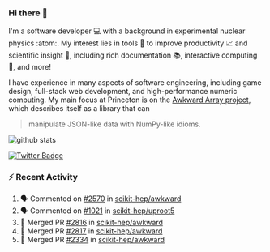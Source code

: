 ### Hi there 👋 

I'm a software developer 💻 with a background in experimental nuclear physics :atom:. My interest lies in tools :wrench: to improve productivity :chart_with_upwards_trend: and scientific insight :telescope:, including rich documentation 📚, interactive computing 🧮, and more! 

I have experience in many aspects of software engineering, including game design, full-stack web development, and high-performance numeric computing. My main focus at Princeton is on the [Awkward Array project](awkward-array.org/), which describes itself as a library that can 
> manipulate JSON-like data with NumPy-like idioms.

![github stats](https://github-readme-stats.vercel.app/api?username=agoose77&show_icons=true&hide_rank=true&hide_title=true&bg_color=30,e76445,904e95&text_color=efe3ec&icon_color=efe3ec)
<!--
**agoose77/agoose77** is a ✨ _special_ ✨ repository because its `README.md` (this file) appears on your GitHub profile.

Here are some ideas to get you started:

- 🔭 I’m currently working on ...
- 🌱 I’m currently learning ...
- 👯 I’m looking to collaborate on ...
- 🤔 I’m looking for help with ...
- 💬 Ask me about ...
- 📫 How to reach me: ...
- 😄 Pronouns: ...
- ⚡ Fun fact: ...
-->

[![Twitter Badge](https://img.shields.io/twitter/follow/agoose77?style=flat-square&logo=Twitter&logoColor=white&color=cornflowerblue)](https://twitter.com/agoose77)

### :zap: Recent Activity

<!--START_SECTION:activity-->
1. 🗣 Commented on [#2570](https://github.com/scikit-hep/awkward/pull/2570#issuecomment-1810699576) in [scikit-hep/awkward](https://github.com/scikit-hep/awkward)
2. 🗣 Commented on [#1021](https://github.com/scikit-hep/uproot5/pull/1021#issuecomment-1810678333) in [scikit-hep/uproot5](https://github.com/scikit-hep/uproot5)
3. 🎉 Merged PR [#2816](https://github.com/scikit-hep/awkward/pull/2816) in [scikit-hep/awkward](https://github.com/scikit-hep/awkward)
4. 🎉 Merged PR [#2817](https://github.com/scikit-hep/awkward/pull/2817) in [scikit-hep/awkward](https://github.com/scikit-hep/awkward)
5. 🎉 Merged PR [#2334](https://github.com/scikit-hep/awkward/pull/2334) in [scikit-hep/awkward](https://github.com/scikit-hep/awkward)
<!--END_SECTION:activity-->
